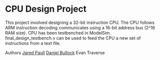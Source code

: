 # CPU Design Project

This project involved designing a 32-bit instruction CPU. The CPU follows ARM instruction decoding communicates using a 16-bit address bus (2^16 RAM size). CPU has been testbenched in ModelSim. final_design_testbench.v can be used to feed the CPU a new set of instructions from a text file.

Authors
[Jared Paull](https://github.com/jared-p)
[Daniel Bullock](https://github.com/danielb9)
Evan Traverse
